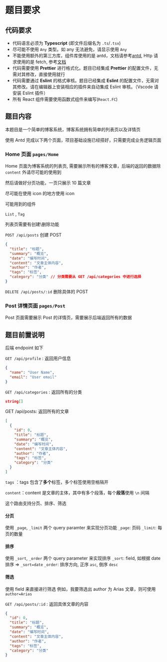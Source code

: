 # 题目要求

## 代码要求

- 代码语言必须为 **Typescript** (即文件后缀名为 `.ts`/`.tsx`)
- 尽可能不使用 `Any` 类型。如 any 无法避免，请显示使用 `Any`
- 不能使用额外的第三方库，组件库使用的是 antd，文档请参考[antd](https://ant.design/), Http 请求使用的是 fetch, 参考[文档](https://developer.mozilla.org/zh-CN/docs/Web/API/Fetch_API/Using_Fetch)
- 代码需要使用 **Prettier** 进行格式化。题目已经集成 **Prettier** 的配置文件，无需对其修改，直接使用就行
- 代码需要通过 **Eslint** 的格式审核。题目已经集成 **Eslint** 的配置文件，无需对其修改。请在编辑器上安装相应的插件来自动集成 Eslint 审核。（Vscode 请安装 Eslint 插件）
- 所有 React 组件需要使用函数式组件来编写(`React.FC`)

## 题目内容

本题目是一个简单的博客系统，博客系统拥有简单的列表页以及详情页

使用 Antd 完成以下两个页面，项目基础设施已经搭好，只需要完成业务逻辑页面

### Home 页面 `pages/Home`

Home 页面为博客系统的列表页, 需要展示所有的博客文章，后端的返回的数据除 `content` 外请尽可能的使用到

然后请做好分页功能，一页只展示 10 篇文章

尽可能在使用 icon 的地方使用 icon

可能用到的组件

`List` , `Tag`

列表页需要有创建\删除功能

`POST /api/posts` 创建 POST

```json
{
  "title": "标题",
  "summary": "概览",
  "date": "编写时间",
  "content": "文章主体内容",
  "author": "作者",
  "tags": "标签",
  "category": "分类" // 分类需要从 GET /api/categories 中进行选择
}
```

`DELETE /api/posts/:id` 删除具体的 POST

### Post 详情页面 `pages/Post`

Post 页面需要展示 Post 的详情页，需要展示后端返回所有的数据

## 题目前置说明

后端 endpoint 如下

`GET /api/profile` : 返回用户信息

```json
{
  "name": "User Name",
  "email": "User email"
}
```

`GET /api/categories` : 返回所有的分类

```json
string[]
```

GET /api/posts: 返回所有的文章

```json
[
  {
    "id": 0,
    "title": "标题",
    "summary": "概览",
    "date": "编写时间",
    "content": "文章主体内容",
    "author": "作者",
    "tags": "标签",
    "category": "分类"
  }
]
```

`tags` ：tags 包含了**多个**标签，多个标签使用空格隔开

`content`：content 是文章的主体，其中有多个段落，每个**段落**使用 `\n` 间隔

这个路由支持分页、排序、筛选

#### 分页

使用 `_page`, `_limit` 两个 query paramter 来实现分页功能
`_page`: 页码
`_limit`: 每页的数量

#### 排序

使用 `_sort`, `_order` 两个 query parameter 来实现排序
`_sort`: field, 如根据 date 排序 => `_sort=date`
`_order`: 排序方向, 正序 `asc`, 倒序 `desc`

#### 筛选

使用 field 来直接进行筛选
例如，我要筛选出 author 为 Arias 文章，则可使用 `author=Arias`

`GET /api/posts/:id` : 返回具体文章的内容

```json
{
  "id": 0,
  "title": "标题",
  "summary": "概览",
  "date": "编写时间",
  "content": "文章主体内容",
  "author": "作者",
  "tags": "标签",
  "category": "分类"
}
```

